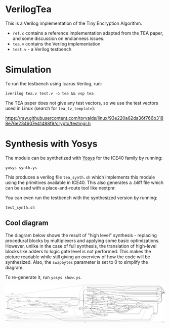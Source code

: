 # VerilogTea
This is a Verilog implementation of the Tiny Encryption Algorithm.

- `ref.c` contains a reference implementation adapted from the TEA paper, and
  some discussion on endianness issues.
- `tea.v` contains the Verilog implementation
- `test.v` - a Verilog testbench

# Simulation

To run the testbench using Icarus Verilog, run:
```
iverilog tea.v test.v -o tea && vvp tea
```

The TEA paper does not give any test vectors, so we use the test vectors used
in Linux (search for `tea_tv_template`):

https://raw.githubusercontent.com/torvalds/linux/93e220a62da36f766b3188e76e234607e41488f9/crypto/testmgr.h

# Synthesis with Yosys

The module can be synthetized with [Yosys](https://github.com/YosysHQ/yosys) for the ICE40 family by running:

```
yosys synth.ys
```

This produces a verilog file `tea_synth.sh` which implements this module using
the primitives available in ICE40. This also generates a .bliff file which can be used with a place-and-route tool like nextpnr.

You can even run the testbench with the synthesized version by running:

```
test_synth.sh
```

## Cool diagram

The diagram below shows the result of "high level" synthesis - replacing
procedural blocks by multiplexers and applying some basic optimizations.
However, unlike in the case of full synthesis, the translation of high-level
blocks like adders to logic gate level is not performed. This makes the picture
readable while still giving an overview of how the code will be synthesized.
Also, the `swapbytes` parameter is set to 0 to simplify the diagram.

To re-generate it, run `yosys show.ys`.

![auto-generated circuit diagram](diagram.svg)
